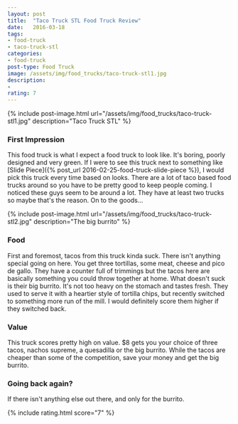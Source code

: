 ```yaml
---
layout: post
title:  "Taco Truck STL Food Truck Review"
date:   2016-03-18
tags:
- food-truck
- taco-truck-stl
categories:
- food-truck
post-type: Food Truck
image: /assets/img/food_trucks/taco-truck-stl1.jpg
description:
-
rating: 7
---
```

{% include post-image.html url="/assets/img/food_trucks/taco-truck-stl1.jpg" description="Taco Truck STL" %}

### First Impression
This food truck is what I expect a food truck to look like. It's boring, poorly designed and very green. If I were to see this truck next to something like [Slide Piece]({% post_url 2016-02-25-food-truck-slide-piece %}), I would pick this truck every time based on looks. There are a lot of taco based food trucks around so you have to be pretty good to keep people coming. I noticed these guys seem to be around a lot. They have at least two trucks so maybe that's the reason. On to the goods...

{% include post-image.html url="/assets/img/food_trucks/taco-truck-stl2.jpg" description="The big burrito" %}
### Food
First and foremost, tacos from this truck kinda suck. There isn't anything special going on here. You get three tortillas, some meat, cheese and pico de gallo. They have a counter full of trimmings but the tacos here are basically something you could throw together at home. What doesn't suck is their big burrito. It's not too heavy on the stomach and tastes fresh. They used to serve it with a heartier style of tortilla chips, but recently switched to something more run of the mill. I would definitely score them higher if they switched back.


### Value
This truck scores pretty high on value. $8 gets you your choice of three tacos, nachos supreme, a quesadilla or the big burrito. While the tacos are cheaper than some of the competition, save your money and get the big burrito.

### Going back again?
If there isn't anything else out there, and only for the burrito.

{% include rating.html score="7" %}
